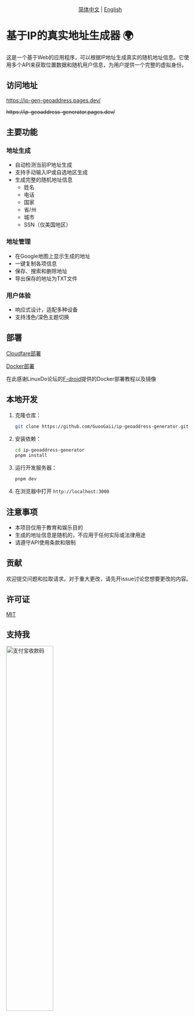 <div align="center">

[简体中文](README.md) | [English](README_EN.md)

</div>

# 基于IP的真实地址生成器 🌍

这是一个基于Web的应用程序，可以根据IP地址生成真实的随机地址信息。它使用多个API来获取位置数据和随机用户信息，为用户提供一个完整的虚拟身份。

## 访问地址

https://ip-gen-geoaddress.pages.dev/
<p>
<del>https://ip-geoaddress-generator.pages.dev/</del>

## 主要功能

### 地址生成
- 自动检测当前IP地址生成
- 支持手动输入IP或自选地区生成
- 生成完整的随机地址信息
  - 姓名
  - 电话
  - 国家
  - 省/州
  - 城市
  - SSN（仅美国地区）

### 地址管理
- 在Google地图上显示生成的地址
- 一键复制各项信息
- 保存、搜索和删除地址
- 导出保存的地址为TXT文件

### 用户体验
- 响应式设计，适配多种设备
- 支持浅色/深色主题切换

## 部署

[Cloudfare部署](Cloudfare部署教程.md)

[Docker部署](https://linux.do/t/topic/234815)

在此感谢LinuxDo论坛的[F-droid](https://linux.do/u/F-droid/summary)提供的Docker部署教程以及镜像

## 本地开发

1. 克隆仓库：
   ```bash
   git clone https://github.com/GuooGaii/ip-geoaddress-generator.git
   ```

2. 安装依赖：
   ```bash
   cd ip-geoaddress-generator
   pnpm install
   ```

3. 运行开发服务器：
   ```bash
   pnpm dev
   ```

4. 在浏览器中打开 `http://localhost:3000`

## 注意事项

- 本项目仅用于教育和娱乐目的
- 生成的地址信息是随机的，不应用于任何实际或法律用途
- 请遵守API使用条款和限制

## 贡献

欢迎提交问题和拉取请求。对于重大更改，请先开issue讨论您想要更改的内容。

## 许可证

[MIT](https://choosealicense.com/licenses/mit/)

## 支持我

<img src="支付宝收款码.png" alt="支付宝收款码" style="width: 50%; max-width: 300px;"/>
